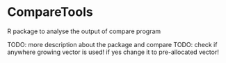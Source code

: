 # CompareTools
R package to analyse the output of compare program

TODO: more description about the package and compare
TODO: check if anywhere growing vector is used! if yes change it to pre-allocated vector!
